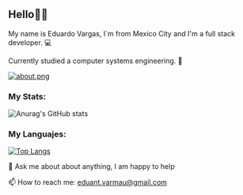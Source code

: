 ## Hello👋🏼

My name is Eduardo Vargas, I´m from Mexico City and I'm a full stack developer. 💻

Currently studied a computer systems engineering. 👾

[![about.png](https://i.postimg.cc/8zzKcCMQ/about.png)](https://postimg.cc/zV4SP8x0)

### My Stats:

![Anurag's GitHub stats](https://github-readme-stats.vercel.app/api?username=eduantvarmau&show_icons=true&theme=default)

### My Languajes:

[![Top Langs](https://github-readme-stats.vercel.app/api/top-langs/?username=eduantvarmau&layout=compact)](https://github.com/anuraghazra/github-readme-stats)

🌱 Ask me about about anything, I am happy to help

📫 How to reach me: eduant.varmau@gmail.com




<!--
**DevNight98/DevNight98** is a ✨ _special_ ✨ repository because its `README.md` (this file) appears on your GitHub profile.

Here are some ideas to get you started:


- 🔭 I’m currently working on ...
- 🌱 I’m currently learning ...
- 👯 I’m looking to collaborate on ...
- 🤔 I’m looking for help with ...
- 💬 Ask me about ...
- 📫 How to reach me: ...
- 😄 Pronouns: ...
- ⚡ Fun fact: ...
-->
